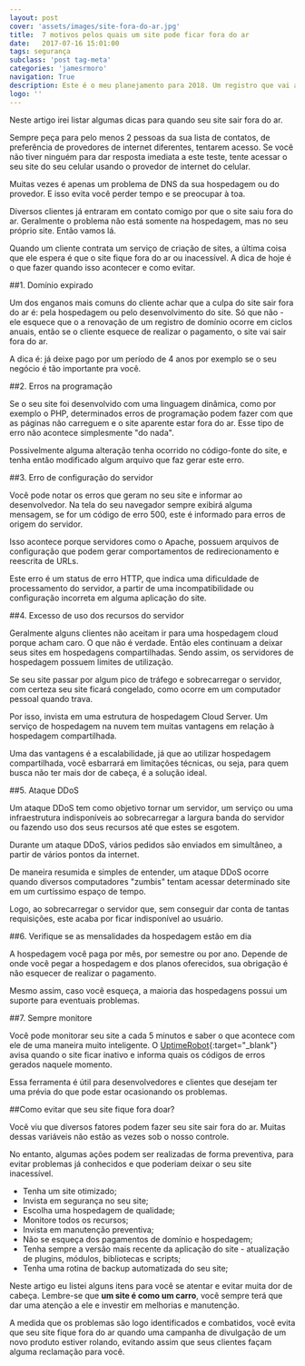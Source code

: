 ```yaml
---
layout: post
cover: 'assets/images/site-fora-do-ar.jpg'
title:  7 motivos pelos quais um site pode ficar fora do ar
date:   2017-07-16 15:01:00
tags: segurança
subclass: 'post tag-meta'
categories: 'jamesrmoro'
navigation: True
description: Este é o meu planejamento para 2018. Um registro que vai além de uma promessa qualquer.
logo: ''
---
```


Neste artigo irei listar algumas dicas para quando seu site sair fora do ar. 

Sempre peça para pelo menos 2 pessoas da sua lista de contatos, de preferência de provedores de internet diferentes, tentarem acesso. Se você não tiver ninguém para dar resposta imediata a este teste, tente acessar o seu site do seu celular usando o provedor de internet do celular.

Muitas vezes é apenas um problema de DNS da sua hospedagem ou do provedor. E isso evita você perder tempo e se preocupar à toa.

Diversos clientes já entraram em contato comigo por que o site saiu fora do ar. Geralmente o problema não está somente na hospedagem, mas no seu próprio site. Então vamos lá.

Quando um cliente contrata um serviço de criação de sites, a última coisa que ele espera é que o site fique fora do ar ou inacessível. A dica de hoje é o que fazer quando isso acontecer e como evitar.

##1. Domínio expirado

Um dos enganos mais comuns do cliente achar que a culpa do site sair fora do ar é: pela hospedagem ou pelo desenvolvimento do site. Só que não - ele esquece que o a renovação de um registro de domínio ocorre em ciclos anuais, então se o cliente esquece de realizar o pagamento, o site vai sair fora do ar.

A dica é: já deixe pago por um período de 4 anos por exemplo se o seu negócio é tão importante pra você.

##2. Erros na programação

Se o seu site foi desenvolvido com uma linguagem dinâmica, como por exemplo o PHP, determinados erros de programação podem fazer com que as páginas não carreguem e o site aparente estar fora do ar. Esse tipo de erro não acontece simplesmente "do nada". 

Possivelmente alguma alteração tenha ocorrido no código-fonte do site, e tenha então modificado algum arquivo que faz gerar este erro.

##3. Erro de configuração do servidor

Você pode notar os erros que geram no seu site e informar ao desenvolvedor. Na tela do seu navegador sempre exibirá alguma mensagem, se for um código de erro 500, este é informado para erros de origem do servidor.

Isso acontece porque servidores como o Apache, possuem arquivos de configuração que podem gerar comportamentos de redirecionamento e reescrita de URLs. 

Este erro é um status de erro HTTP, que indica uma dificuldade de processamento do servidor, a partir de uma incompatibilidade ou configuração incorreta em alguma aplicação do site.

##4. Excesso de uso dos recursos do servidor 

Geralmente alguns clientes não aceitam ir para uma hospedagem cloud porque acham caro. O que não é verdade. Então eles continuam a deixar seus sites em hospedagens compartilhadas. Sendo assim, os servidores de hospedagem possuem limites de utilização.

Se seu site passar por algum pico de tráfego e sobrecarregar o servidor, com certeza seu site ficará congelado, como ocorre em um computador pessoal quando trava. 

Por isso, invista em uma estrutura de hospedagem Cloud Server. Um serviço de hospedagem na nuvem tem muitas vantagens em relação à hospedagem compartilhada.

Uma das vantagens é a escalabilidade, já que ao utilizar hospedagem compartilhada, você esbarrará em limitações técnicas, ou seja, para quem busca não ter mais dor de cabeça, é a solução ideal. 

##5. Ataque DDoS

Um ataque DDoS tem como objetivo tornar um servidor, um serviço ou uma infraestrutura indisponíveis ao sobrecarregar a largura banda do servidor ou fazendo uso dos seus recursos até que estes se esgotem.

Durante um ataque DDoS, vários pedidos são enviados em simultâneo, a partir de vários pontos da internet. 

De maneira resumida e simples de entender, um ataque DDoS ocorre quando diversos computadores "zumbis" tentam acessar determinado site em um curtíssimo espaço de tempo.

Logo, ao sobrecarregar o servidor que, sem conseguir dar conta de tantas requisições, este acaba por ficar indisponível ao usuário.

##6. Verifique se as mensalidades da hospedagem estão em dia

A hospedagem você paga por mês, por semestre ou por ano. Depende de onde você pegar a hospedagem e dos planos oferecidos, sua obrigação é não esquecer de realizar o pagamento. 

Mesmo assim, caso você esqueça, a maioria das hospedagens possui um suporte para eventuais problemas.

##7. Sempre monitore

Você pode monitorar seu site a cada 5 minutos e saber o que acontece com ele de uma maneira muito inteligente. O [UptimeRobot](https://uptimerobot.com "UptimeRobot"){:target="_blank"} avisa quando o site ficar inativo e informa quais os códigos de erros gerados naquele momento. 

Essa ferramenta é útil para desenvolvedores e clientes que desejam ter uma prévia do que pode estar ocasionando os problemas.

##Como evitar que seu site fique fora doar? 

Você viu que diversos fatores podem fazer seu site sair fora do ar. Muitas dessas variáveis não estão as vezes sob o nosso controle.

No entanto, algumas ações podem ser realizadas de forma preventiva, para evitar problemas já conhecidos e que poderiam deixar o seu site inacessível.

- Tenha um site otimizado;
- Invista em segurança no seu site;
- Escolha uma hospedagem de qualidade;
- Monitore todos os recursos;
- Invista em manutenção preventiva;
- Não se esqueça dos pagamentos de domínio e hospedagem;
- Tenha sempre a versão mais recente da aplicação do site - atualização de plugins, módulos, bibliotecas e scripts;
- Tenha uma rotina de backup automatizada do seu site;

Neste artigo eu listei alguns itens para você se atentar e evitar muita dor de cabeça. Lembre-se que **um site é como um carro**, você sempre terá que dar uma atenção a ele e investir em melhorias e manutenção.

A medida que os problemas são logo identificados e combatidos, você evita que seu site fique fora do ar quando uma campanha de divulgação de um novo produto estiver rolando, evitando assim que seus clientes façam alguma reclamação para você.

